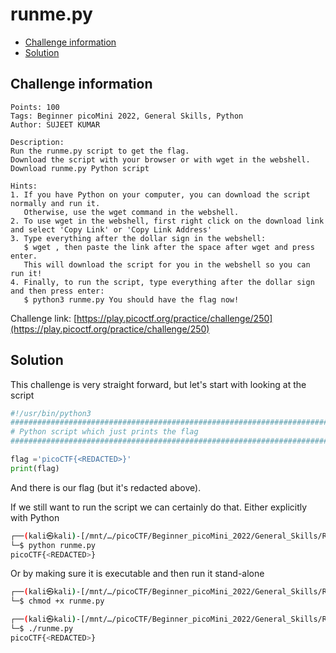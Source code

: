 # runme.py

- [Challenge information](#challenge-information)
- [Solution](#solution)

## Challenge information
```
Points: 100
Tags: Beginner picoMini 2022, General Skills, Python
Author: SUJEET KUMAR
 
Description:
Run the runme.py script to get the flag. 
Download the script with your browser or with wget in the webshell.
Download runme.py Python script

Hints:
1. If you have Python on your computer, you can download the script normally and run it. 
   Otherwise, use the wget command in the webshell.
2. To use wget in the webshell, first right click on the download link and select 'Copy Link' or 'Copy Link Address'
3. Type everything after the dollar sign in the webshell: 
   $ wget , then paste the link after the space after wget and press enter. 
   This will download the script for you in the webshell so you can run it!
4. Finally, to run the script, type everything after the dollar sign and then press enter: 
   $ python3 runme.py You should have the flag now!
```
Challenge link: [https://play.picoctf.org/practice/challenge/250](https://play.picoctf.org/practice/challenge/250)

## Solution

This challenge is very straight forward, but let's start with looking at the script
```python
#!/usr/bin/python3
################################################################################
# Python script which just prints the flag
################################################################################

flag ='picoCTF{<REDACTED>}'
print(flag)
```

And there is our flag (but it's redacted above).

If we still want to run the script we can certainly do that. Either explicitly with Python
```bash
┌──(kali㉿kali)-[/mnt/…/picoCTF/Beginner_picoMini_2022/General_Skills/Runme.py]
└─$ python runme.py              
picoCTF{<REDACTED>}
```

Or by making sure it is executable and then run it stand-alone
```bash
┌──(kali㉿kali)-[/mnt/…/picoCTF/Beginner_picoMini_2022/General_Skills/Runme.py]
└─$ chmod +x runme.py 

┌──(kali㉿kali)-[/mnt/…/picoCTF/Beginner_picoMini_2022/General_Skills/Runme.py]
└─$ ./runme.py              
picoCTF{<REDACTED>}
```

